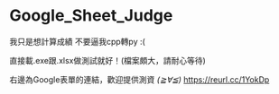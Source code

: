 # Google_Sheet_Judge
我只是想計算成績
不要逼我cpp轉py :(

直接載.exe跟.xlsx做測試就好！(檔案頗大，請耐心等待)

右邊為Google表單的連結，歡迎提供測資 *(≧∀≦)* https://reurl.cc/1YokDp

